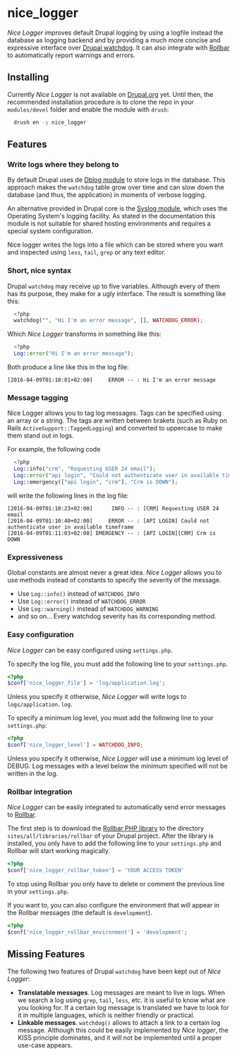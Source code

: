 # nice_logger

*Nice Logger* improves default Drupal logging by using a logfile instead the database as logging backend and by providing a much more concise and expressive interface over [Drupal watchdog](https://api.drupal.org/api/drupal/includes%21bootstrap.inc/function/watchdog/7). It can also integrate with [Rollbar](https://rollbar.com/) to automatically report warnings and errors.

## Installing

Currently *Nice Logger* is not available on [Drupal.org](https://www.drupal.org/) yet. Until then, the recommended installation procedure is to clone the repo in your `modules/devel` folder and enable the module with `drush`:

```sh
  drush en -y nice_logger
```

## Features

### Write logs where they belong to

By default Drupal uses de [Dblog module](https://www.drupal.org/documentation/modules/dblog) to store logs in the database. This approach makes the `watchdog` table grow over time and can slow down the database (and thus, the application) in moments of verbose logging.

An alternative provided in Drupal core is the [Syslog module](https://www.drupal.org/documentation/modules/syslog), which uses the Operating System's logging facility. As stated in the documentation this module is not suitable for shared hosting environments and requires a special system configuration.

Nice logger writes the logs into a file which can be stored where you want and inspected using `less`, `tail`, `grep` or any  text editor.

### Short, nice syntax

Drupal `watchdog` may receive up to five variables. Although every of them has its purpose, they make for a ugly interface. The result is something like this:

```php
  <?php
  watchdog("", "Hi I'm an error message", [], WATCHDOG_ERROR);
```

Which *Nice Logger* transforms in something like this:

```php
  <?php
  Log::error("Hi I'm an error message");
```

Both produce a line like this in the log file:
```
[2016-04-09T01:10:01+02:00]     ERROR -- : Hi I'm an error message
```

### Message tagging

Nice Logger allows you to tag log messages.  Tags can be specified using an array or a string.  The tags are written between brakets (such as Ruby on Rails `ActiveSupport::TaggedLogging`) and converted to uppercase to make them stand out in logs.

For example, the following code

```php
  <?php
  Log::info("crm", "Requesting USER 24 email");
  Log::error("api login", "Could not authenticate user in available timeframe");
  Log::emergency(["api login", "crm"], "Crm is DOWN");
```

will write the following lines in the log file:

```
[2016-04-09T01:10:23+02:00]      INFO -- : [CRM] Requesting USER 24 email
[2016-04-09T01:10:40+02:00]     ERROR -- : [API LOGIN] Could not authenticate user in available timeframe
[2016-04-09T01:11:03+02:00] EMERGENCY -- : [API LOGIN][CRM] Crm is DOWN
```

### Expressiveness

Global constants are almost never a great idea. *Nice Logger* allows you to use methods instead of constants to specify the severity of the message.

- Use `Log::info()` instead of `WATCHDOG_INFO`
- Use `Log::error()` instead of `WATCHDOG_ERROR`
- Use `Log::warning()` instead of `WATCHDOG_WARNING`
- and so on... Every watchdog severity has its corresponding method.

### Easy configuration

*Nice Logger* can be easy configured using `settings.php`.

To specify the log file, you must add the following line to your `settings.php`.

```php
<?php
$conf['nice_logger_file'] = 'log/application.log';
```

Unless you specify it otherwise, *Nice Logger* will write logs to `logs/application.log`.

To specify a minimum log level, you must add the following line to your `settings.php`:

```php
<?php
$conf['nice_logger_level'] = WATCHDOG_INFO;
```

Unless you specify it otherwise, *Nice Logger* will use a minimum log level of DEBUG. Log messages with a level below the minimum specified will not be written in the log.

### Rollbar integration

*Nice Logger* can be easily integrated to automatically send error messages to [Rollbar](https://rollbar.com/).

The first step is to download the [Rollbar PHP library](https://github.com/rollbar/rollbar-php) to the directory `sites/all/libraries/rollbar` of your Drupal project.
After the library is installed, you only have to add the following line to your `settings.php` and Rollbar will start working magically.

```php
<?php
$conf['nice_logger_rollbar_token'] = 'YOUR ACCESS TOKEN'
```

To stop using Rollbar you only have to delete or comment the previous line in your `settings.php`.

If you want to, you can also configure the environment that will appear in the Rollbar messages (the default is `development`).

```php
<?php
$conf['nice_logger_rollbar_environment'] = 'development';
```

## Missing Features

The following two features of Drupal `watchdog` have been kept out of *Nice Logger*:

- **Translatable messages**. Log messages are meant to live in logs. When we search a log using `grep`, `tail`, `less`, etc. it is useful to know what are you looking for.  If a certain log message is translated we have to look for it in multiple languages, which is neither friendly or practical.
- **Linkable messages**. `watchdog()` allows to attach a link to a certain log message. Although this could be easily implemented by *Nice logger*, the KISS principle dominates, and it will not be implemented until a proper use-case appears.
